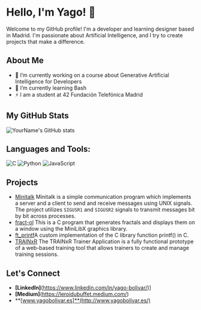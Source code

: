 # Hello, I'm Yago! 👋

Welcome to my GitHub profile! I'm a developer and learning designer based in Madrid. I'm passionate about Artificial Intelligence, and I try to create projects that make a difference.

## About Me

- 🔭 I’m currently working on a course about Generative Artificial Intelligence for Developers
- 🌱 I’m currently learning Bash
- ⚡ I am a student at 42 Fundación Telefónica Madrid

## My GitHub Stats

![YourName's GitHub stats](https://github-readme-stats.vercel.app/api?username=leroidubuffet&show_icons=true&theme=radical)

## Languages and Tools:

![C](https://img.shields.io/badge/C-%2300599C.svg?style=for-the-badge&logo=c&logoColor=white)
![Python](https://img.shields.io/badge/Python-%2314354C.svg?style=for-the-badge&logo=python&logoColor=white)
![JavaScript](https://img.shields.io/badge/JavaScript-%23323330.svg?style=for-the-badge&logo=javascript&logoColor=%23F7DF1E)

## Projects
- [Minitalk](https://github.com/leroidubuffet/minitalk) Minitalk is a simple communication program which implements a server and a client to send and receive messages using UNIX signals. The project utilizes `SIGUSR1` and `SIGUSR2` signals to transmit messages bit by bit across processes.
- [fract-ol](https://github.com/leroidubuffet/fract-ol) This is a C program that generates fractals and displays them on a window using the MiniLibX graphics library.
- [ft_printf](https://github.com/leroidubuffet/ft_printf)A custom implementation of the C library function printf() in C.
- [TRAINxR](https://github.com/leroidubuffet/TRAINxR_flask) The TRAINxR Trainer Application is a fully functional prototype of a web-based training tool that allows trainers to create and manage training sessions.

## Let's Connect

- **[LinkedIn]**(https://www.linkedin.com/in/yago-bolivar/)]
- **[Medium]**(https://leroidubuffet.medium.com/)
- **[www.yagobolivar.es]**(http://www.yagobolivar.es/)

